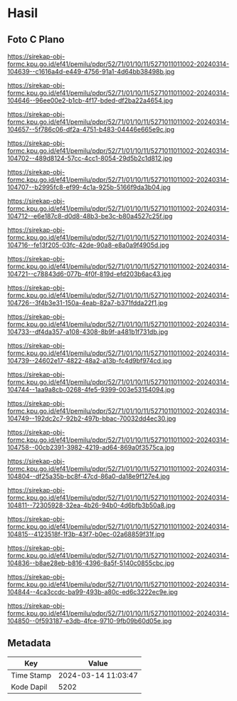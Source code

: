# Hasil

## Foto C Plano

https://sirekap-obj-formc.kpu.go.id/ef41/pemilu/pdpr/52/71/01/10/11/5271011011002-20240314-104639--c1616a4d-e449-4756-91a1-4d64bb38498b.jpg

https://sirekap-obj-formc.kpu.go.id/ef41/pemilu/pdpr/52/71/01/10/11/5271011011002-20240314-104646--96ee00e2-b1cb-4f17-bded-df2ba22a4654.jpg

https://sirekap-obj-formc.kpu.go.id/ef41/pemilu/pdpr/52/71/01/10/11/5271011011002-20240314-104657--5f786c06-df2a-4751-b483-04446e665e9c.jpg

https://sirekap-obj-formc.kpu.go.id/ef41/pemilu/pdpr/52/71/01/10/11/5271011011002-20240314-104702--489d8124-57cc-4cc1-8054-29d5b2c1d812.jpg

https://sirekap-obj-formc.kpu.go.id/ef41/pemilu/pdpr/52/71/01/10/11/5271011011002-20240314-104707--b2995fc8-ef99-4c1a-925b-5166f9da3b04.jpg

https://sirekap-obj-formc.kpu.go.id/ef41/pemilu/pdpr/52/71/01/10/11/5271011011002-20240314-104712--e6e187c8-d0d8-48b3-be3c-b80a4527c25f.jpg

https://sirekap-obj-formc.kpu.go.id/ef41/pemilu/pdpr/52/71/01/10/11/5271011011002-20240314-104716--fe13f205-03fc-42de-90a8-e8a0a9f4905d.jpg

https://sirekap-obj-formc.kpu.go.id/ef41/pemilu/pdpr/52/71/01/10/11/5271011011002-20240314-104721--c78843d6-077b-4f0f-819d-efd203b6ac43.jpg

https://sirekap-obj-formc.kpu.go.id/ef41/pemilu/pdpr/52/71/01/10/11/5271011011002-20240314-104726--3f4b3e31-150a-4eab-82a7-b371fdda22f1.jpg

https://sirekap-obj-formc.kpu.go.id/ef41/pemilu/pdpr/52/71/01/10/11/5271011011002-20240314-104733--df4da357-a108-4308-8b9f-a481b1f731db.jpg

https://sirekap-obj-formc.kpu.go.id/ef41/pemilu/pdpr/52/71/01/10/11/5271011011002-20240314-104739--24602e17-4822-48a2-a13b-fc4d9bf974cd.jpg

https://sirekap-obj-formc.kpu.go.id/ef41/pemilu/pdpr/52/71/01/10/11/5271011011002-20240314-104744--1aa9a8cb-0268-4fe5-9399-003e53154094.jpg

https://sirekap-obj-formc.kpu.go.id/ef41/pemilu/pdpr/52/71/01/10/11/5271011011002-20240314-104749--192dc2c7-92b2-497b-bbac-70032dd4ec30.jpg

https://sirekap-obj-formc.kpu.go.id/ef41/pemilu/pdpr/52/71/01/10/11/5271011011002-20240314-104758--00cb2391-3982-4219-ad64-869a0f3575ca.jpg

https://sirekap-obj-formc.kpu.go.id/ef41/pemilu/pdpr/52/71/01/10/11/5271011011002-20240314-104804--df25a35b-bc8f-47cd-86a0-da18e9f127e4.jpg

https://sirekap-obj-formc.kpu.go.id/ef41/pemilu/pdpr/52/71/01/10/11/5271011011002-20240314-104811--72305928-32ea-4b26-94b0-4d6bfb3b50a8.jpg

https://sirekap-obj-formc.kpu.go.id/ef41/pemilu/pdpr/52/71/01/10/11/5271011011002-20240314-104815--4123518f-1f3b-43f7-b0ec-02a68859f31f.jpg

https://sirekap-obj-formc.kpu.go.id/ef41/pemilu/pdpr/52/71/01/10/11/5271011011002-20240314-104836--b8ae28eb-b816-4396-8a5f-5140c0855cbc.jpg

https://sirekap-obj-formc.kpu.go.id/ef41/pemilu/pdpr/52/71/01/10/11/5271011011002-20240314-104844--4ca3ccdc-ba99-493b-a80c-ed6c3222ec9e.jpg

https://sirekap-obj-formc.kpu.go.id/ef41/pemilu/pdpr/52/71/01/10/11/5271011011002-20240314-104850--0f593187-e3db-4fce-9710-9fb09b60d05e.jpg


## Metadata

| Key        | Value               |
| ---------- | ------------------- |
| Time Stamp | 2024-03-14 11:03:47 |
| Kode Dapil | 5202                |



